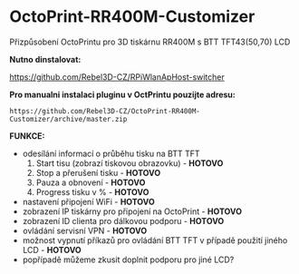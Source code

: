 # OctoPrint-RR400M-Customizer
Přizpůsobení OctoPrintu pro 3D tiskárnu RR400M s BTT TFT43(50,70) LCD

**Nutno dinstalovat:**

https://github.com/Rebel3D-CZ/RPiWlanApHost-switcher



**Pro manualni instalaci pluginu v OctPrintu pouzijte adresu:**
```
https://github.com/Rebel3D-CZ/OctoPrint-RR400M-Customizer/archive/master.zip
```

**FUNKCE:**
- odesílání informací o průběhu tisku na BTT TFT
    1. Start tisu (zobrazí tiskovou obrazovku) - **HOTOVO**
    2. Stop a přerušení tisku - **HOTOVO**
    3. Pauza a obnovení - **HOTOVO**
    4. Progress tisku v % - **HOTOVO**
- nastavení připojení WiFi - **HOTOVO**
- zobrazení IP tiskárny pro připojení na OctoPrint - **HOTOVO**
- zobrazení ID clienta pro dálkovou podporu - **HOTOVO**
- ovládání servisní VPN - **HOTOVO**
- možnost vypnutí příkazů pro ovládání BTT TFT v případě použití jiného LCD - **HOTOVO**
- popřípadě můžeme zkusit doplnit podporu pro jiné LCD?
